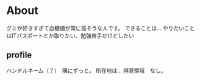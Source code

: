 # About

グミが好きすぎて血糖値が常に高そうな人です。
できることは... やりたいことはITパスポートとか取りたい、勉強苦手だけどしたい

## profile
ハンドルネーム（？）　隅にずっと。
所在地は...
得意領域　なし。


